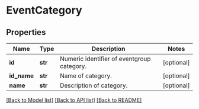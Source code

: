 # EventCategory

## Properties
Name | Type | Description | Notes
------------ | ------------- | ------------- | -------------
**id** | **str** | Numeric identifier of eventgroup category. | [optional] 
**id_name** | **str** | Name of category. | [optional] 
**name** | **str** | Description of category. | [optional] 

[[Back to Model list]](../README.md#documentation-for-models) [[Back to API list]](../README.md#documentation-for-api-endpoints) [[Back to README]](../README.md)


